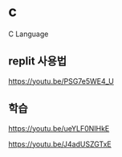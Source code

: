 # c
C Language

## replit 사용법

https://youtu.be/PSG7e5WE4_U

## 학습

https://youtu.be/ueYLF0NIHkE

https://youtu.be/J4adUSZGTxE

